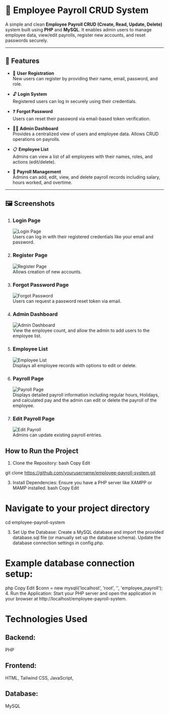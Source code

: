# 🧾 Employee Payroll CRUD System

A simple and clean **Employee Payroll CRUD (Create, Read, Update, Delete)** system built using **PHP** and **MySQL**. It enables admin users to manage employee data, view/edit payrolls, register new accounts, and reset passwords securely.

---

## 🚀 Features

- 🔐 **User Registration**  
  New users can register by providing their name, email, password, and role.

- 🔓 **Login System**  
  Registered users can log in securely using their credentials.

- ❓ **Forgot Password**  
  Users can reset their password via email-based token verification.

- 🧑‍💼 **Admin Dashboard**  
  Provides a centralized view of users and employee data. Allows CRUD operations on payrolls.

- 📋 **Employee List**  
  Admins can view a list of all employees with their names, roles, and actions (edit/delete).

- 💸 **Payroll Management**  
  Admins can add, edit, view, and delete payroll records including salary, hours worked, and overtime.

---

## 🖼️ Screenshots

1. ### **Login Page**  
   ![Login Page](https://github.com/Antoinette2325/CRUD/blob/master/images/LOGIN%20PAGE.png)  
   Users can log in with their registered credentials like your email and password.

2. ### **Register Page**  
   ![Register Page](images/REGISTER.png)  
   Allows creation of new accounts.

3. ### **Forgot Password Page**  
   ![Forgot Password](images/FORGORPASSWORD.png)  
   Users can request a password reset token via email.

4. ### **Admin Dashboard**  
   ![Admin Dashboard](images/ADMINDASHBOARD.png)  
View the employee count, and allow the admin to add users to the employee list.

6. ### **Employee List**  
   ![Employee List](https://github.com/Antoinette2325/CRUD/blob/master/images/EMPLOYEE%20LIST.png)  
   Displays all employee records with options to edit or delete.

7. ### **Payroll Page**  
   ![Payroll Page](images/PAYROLL.png)  
   Displays detailed payroll information including regular hours, Holidays, and calculated pay and the admin can edit or delete the payroll of the employee.

8. ### **Edit Payroll Page**  
   ![Edit Payroll](images/UPDATEPAYROLL.png)  
   Admins can update existing payroll entries.

## How to Run the Project
1. Clone the Repository:
bash
Copy
Edit

git clone https://github.com/yourusername/employee-payroll-system.git

3. Install Dependencies:
Ensure you have a PHP server like XAMPP or MAMP installed.
bash
Copy
Edit

# Navigate to your project directory
cd employee-payroll-system

3. Set Up the Database:
Create a MySQL database and import the provided database.sql file (or manually set up the database schema).
Update the database connection settings in config.php.

# Example database connection setup:
php
Copy
Edit
$conn = new mysqli('localhost', 'root', '', 'employee_payroll');
4. Run the Application:
Start your PHP server and open the application in your browser at http://localhost/employee-payroll-system.

# Technologies Used
## Backend: 
PHP

## Frontend: 
HTML, Tailwind CSS, JavaScript, 

## Database:
MySQL


